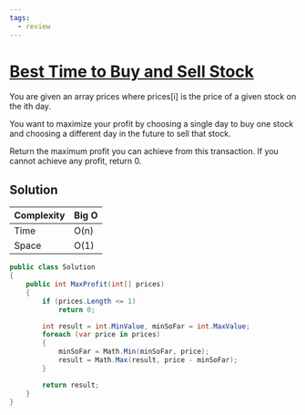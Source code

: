 ```yaml
---
tags:
  - review
---
```


# [Best Time to Buy and Sell Stock](https://leetcode.com/problems/best-time-to-buy-and-sell-stock/description/)

You are given an array prices where prices[i] is the price of a given stock on the ith day.

You want to maximize your profit by choosing a single day to buy one stock and choosing a different day in the future to sell that stock.

Return the maximum profit you can achieve from this transaction. If you cannot achieve any profit, return 0.

## Solution

| Complexity | Big O |
|------------|-------|
| Time       | O(n)  |
| Space      | O(1)  |

```csharp
public class Solution
{
    public int MaxProfit(int[] prices)
    {
        if (prices.Length <= 1)
            return 0;

        int result = int.MinValue, minSoFar = int.MaxValue;
        foreach (var price in prices)
        {
            minSoFar = Math.Min(minSoFar, price);
            result = Math.Max(result, price - minSoFar);
        }

        return result;
    }
}
```
